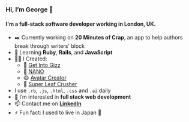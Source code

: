 ### Hi, I’m George 👋
#### I'm a full-stack software developer working in London, UK.

- ✒️ Currently working on **20 Minutes of Crap**, an app to help authors break through writers' block
- 🌱 Learning **Ruby**, **Rails**, and **JavaScript**
- 👷‍♂️ I Created:
  - 🎵 [Get Into Gizz](https://get-into-gizz.com/)
  - 🧃 [NANO](http://www.getnano.uk/)
  - 😄 [Avatar Creator](https://gloyens.github.io/avatar-creator/)
  - 🍃 [Super Leaf Crusher](https://starborg.itch.io/super-leaf-crusher)
- I use `.rb`, `.js`, `.html`, `.css` and `.ai` daily
- 👀 I’m interested in **full stack web development**
- 📫 Contact me on [**LinkedIn**](https://www.linkedin.com/in/gloyens/)
- ⚡ Fun fact: I used to live in Japan 🗾

<!---
gloyens/gloyens is a ✨ special ✨ repository because its `README.md` (this file) appears on your GitHub profile.
You can click the Preview link to take a look at your changes.
--->
